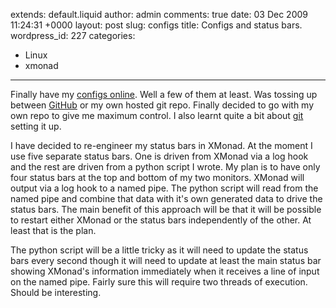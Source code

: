 extends: default.liquid
author: admin
comments: true
date: 03 Dec 2009 11:24:31 +0000
layout: post
slug: configs
title: Configs and status bars.
wordpress_id: 227
categories:
- Linux
- xmonad
---

Finally have my [configs online](http://git.sambodata.com/). Well a few of them at least. Was tossing up between [GitHub](http://github.com/) or my own hosted git repo. Finally decided to go with my own repo to give me maximum control. I also learnt quite a bit about [git](http://git-scm.com/) setting it up.

I have decided to re-engineer my status bars in XMonad. At the moment I use five separate status bars. One is driven from XMonad via a log hook and the rest are driven from a python script I wrote. My plan is to have only four status bars at the top and bottom of my two monitors. XMonad will output via a log hook to a named pipe. The python script will read from the named pipe and combine that data with it's own generated data to drive the status bars. The main benefit of this approach will be that it will be possible to restart either XMonad or the status bars independently of the other. At least that is the plan.

The python script will be a little tricky as it will need to update the status bars every second though it will need to update at least the main status bar showing XMonad's information immediately when it receives a line of input on the named pipe. Fairly sure this will require two threads of execution. Should be interesting.
